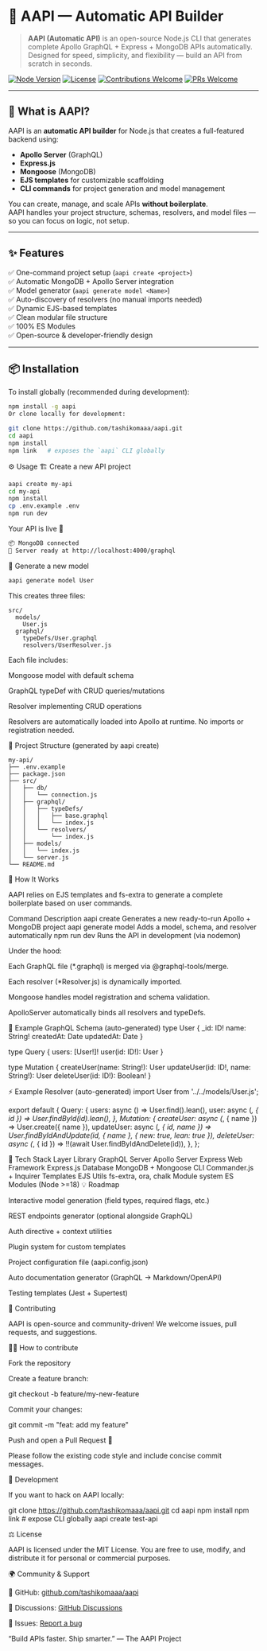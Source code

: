 # 🧠 AAPI — Automatic API Builder

> **AAPI (Automatic API)** is an open-source Node.js CLI that generates complete Apollo GraphQL + Express + MongoDB APIs automatically.  
> Designed for speed, simplicity, and flexibility — build an API from scratch in seconds.

[![Node Version](https://img.shields.io/badge/node-%3E%3D18-brightgreen.svg)](https://nodejs.org/)
[![License](https://img.shields.io/badge/license-MIT-blue.svg)](LICENSE)
[![Contributions Welcome](https://img.shields.io/badge/contributions-welcome-brightgreen.svg)](#-contributing)
[![PRs Welcome](https://img.shields.io/badge/PRs-welcome-green.svg)](https://github.com/tashikomaaa/aapi/pulls)

---

## 🚀 What is AAPI?

AAPI is an **automatic API builder** for Node.js that creates a full-featured backend using:

- **Apollo Server** (GraphQL)
- **Express.js**
- **Mongoose** (MongoDB)
- **EJS templates** for customizable scaffolding
- **CLI commands** for project generation and model management

You can create, manage, and scale APIs **without boilerplate**.  
AAPI handles your project structure, schemas, resolvers, and model files — so you can focus on logic, not setup.

---

## ✨ Features

✅ One-command project setup (`aapi create <project>`)  
✅ Automatic MongoDB + Apollo Server integration  
✅ Model generator (`aapi generate model <Name>`)  
✅ Auto-discovery of resolvers (no manual imports needed)  
✅ Dynamic EJS-based templates  
✅ Clean modular file structure  
✅ 100% ES Modules  
✅ Open-source & developer-friendly design  

---

## 📦 Installation

To install globally (recommended during development):

```bash
npm install -g aapi
Or clone locally for development:

git clone https://github.com/tashikomaaa/aapi.git
cd aapi
npm install
npm link   # exposes the `aapi` CLI globally
```
⚙️ Usage
🏗 Create a new API project
```bash
aapi create my-api
cd my-api
npm install
cp .env.example .env
npm run dev
```

Your API is live 🎉
```bash
📦 MongoDB connected
🚀 Server ready at http://localhost:4000/graphql
```

🧩 Generate a new model
```bash
aapi generate model User
```

This creates three files:
```pgsql
src/
  models/
    User.js
  graphql/
    typeDefs/User.graphql
    resolvers/UserResolver.js
```

Each file includes:

Mongoose model with default schema

GraphQL typeDef with CRUD queries/mutations

Resolver implementing CRUD operations

Resolvers are automatically loaded into Apollo at runtime.
No imports or registration needed.

🧱 Project Structure (generated by aapi create)
```pgsql
my-api/
├── .env.example
├── package.json
├── src/
│   ├── db/
│   │   └── connection.js
│   ├── graphql/
│   │   ├── typeDefs/
│   │   │   ├── base.graphql
│   │   │   └── index.js
│   │   └── resolvers/
│   │       └── index.js
│   ├── models/
│   │   └── index.js
│   └── server.js
└── README.md
```
🧠 How It Works

AAPI relies on EJS templates and fs-extra to generate a complete boilerplate based on user commands.

Command	Description
aapi create <name>	Generates a new ready-to-run Apollo + MongoDB project
aapi generate model <Model>	Adds a model, schema, and resolver automatically
npm run dev	Runs the API in development (via nodemon)

Under the hood:

Each GraphQL file (*.graphql) is merged via @graphql-tools/merge.

Each resolver (*Resolver.js) is dynamically imported.

Mongoose handles model registration and schema validation.

ApolloServer automatically binds all resolvers and typeDefs.

🧩 Example GraphQL Schema (auto-generated)
type User {
  _id: ID!
  name: String!
  createdAt: Date
  updatedAt: Date
}

type Query {
  users: [User!]!
  user(id: ID!): User
}

type Mutation {
  createUser(name: String!): User
  updateUser(id: ID!, name: String!): User
  deleteUser(id: ID!): Boolean!
}

⚡ Example Resolver (auto-generated)
import User from '../../models/User.js';

export default {
  Query: {
    users: async () => User.find().lean(),
    user: async (_, { id }) => User.findById(id).lean(),
  },
  Mutation: {
    createUser: async (_, { name }) => User.create({ name }),
    updateUser: async (_, { id, name }) =>
      User.findByIdAndUpdate(id, { name }, { new: true, lean: true }),
    deleteUser: async (_, { id }) => !!(await User.findByIdAndDelete(id)),
  },
};

🧰 Tech Stack
Layer	Library
GraphQL Server	Apollo Server Express
Web Framework	Express.js
Database	MongoDB + Mongoose
CLI	Commander.js + Inquirer
Templates	EJS
Utils	fs-extra, ora, chalk
Module system	ES Modules (Node >=18)
💡 Roadmap

 Interactive model generation (field types, required flags, etc.)

 REST endpoints generator (optional alongside GraphQL)

 Auth directive + context utilities

 Plugin system for custom templates

 Project configuration file (aapi.config.json)

 Auto documentation generator (GraphQL → Markdown/OpenAPI)

 Testing templates (Jest + Supertest)

🤝 Contributing

AAPI is open-source and community-driven!
We welcome issues, pull requests, and suggestions.

🧑‍💻 How to contribute

Fork the repository

Create a feature branch:

git checkout -b feature/my-new-feature


Commit your changes:

git commit -m "feat: add my feature"


Push and open a Pull Request 🚀

Please follow the existing code style and include concise commit messages.

🧪 Development

If you want to hack on AAPI locally:

git clone https://github.com/tashikomaaa/aapi.git
cd aapi
npm install
npm link   # expose CLI globally
aapi create test-api

⚖️ License

AAPI is licensed under the MIT License.
You are free to use, modify, and distribute it for personal or commercial purposes.

🌍 Community & Support

🧩 GitHub: [github.com/tashikomaaa/aapi](https://github.com/tashikomaaa/aapi)

💬 Discussions: [GitHub Discussions](https://github.com/tashikomaaa/aapi/discussions)

🐛 Issues: [Report a bug](https://github.com/tashikomaaa/aapi/issues)

“Build APIs faster. Ship smarter.” — The AAPI Project